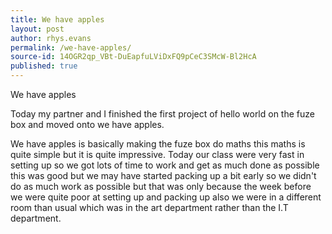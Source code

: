 ```yaml
---
title: We have apples
layout: post
author: rhys.evans
permalink: /we-have-apples/
source-id: 14OGR2qp_VBt-DuEapfuLViDxFQ9pCeC3SMcW-Bl2HcA
published: true
---
```

We have apples

Today my partner and I finished the first project of hello world on the fuze box and moved onto we have apples. 

We have apples is basically making the fuze box do maths this maths is quite simple but it is quite impressive. Today our class were very fast in setting up so we got lots of time to work and get as much done as possible this was good but we may have started packing up a bit early so we didn't do as much work as possible but that was only because the week before we were quite poor at setting up and packing up also we were in a different room than usual which was in the art department rather than the I.T department.

